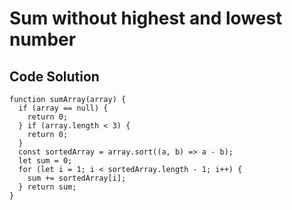 # Sum without highest and lowest number



## Code Solution


```
function sumArray(array) {
  if (array == null) {
    return 0;
  } if (array.length < 3) {
    return 0;
  }
  const sortedArray = array.sort((a, b) => a - b);
  let sum = 0;
  for (let i = 1; i < sortedArray.length - 1; i++) {
    sum += sortedArray[i];
  } return sum;
}

```